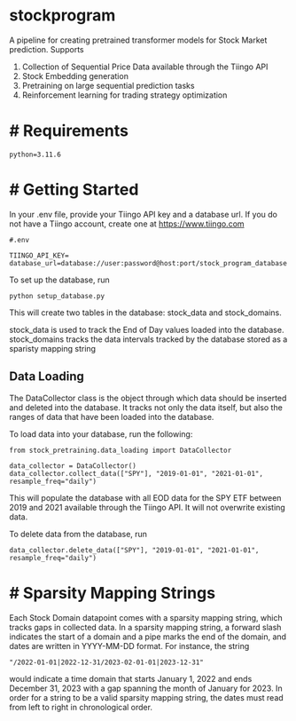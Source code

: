 # stockprogram

A pipeline for creating pretrained transformer models for Stock Market prediction. Supports

1. Collection of Sequential Price Data available through the Tiingo API
2. Stock Embedding generation
3. Pretraining on large sequential prediction tasks
4. Reinforcement learning for trading strategy optimization


# # Requirements

```
python=3.11.6
```

# # Getting Started

In your .env file, provide your Tiingo API key and a database url.
If you do not have a Tiingo account, create one at https://www.tiingo.com

```
#.env

TIINGO_API_KEY=
database_url=database://user:password@host:port/stock_program_database

```

To set up the database, run 

```python setup_database.py```

This will create two tables in the database: stock_data and stock_domains.

stock_data is used to track the End of Day values loaded into the database.
stock_domains tracks the data intervals tracked by the database stored as a sparisty mapping string


## Data Loading

The DataCollector class is the object through which data should be inserted and deleted into the database. It tracks not only the data itself, but also the ranges of data that have been loaded into the database.

To load data into your database, run the following:
```
from stock_pretraining.data_loading import DataCollector

data_collector = DataCollector()
data_collector.collect_data(["SPY"], "2019-01-01", "2021-01-01", resample_freq="daily")
```

This will populate the database with all EOD data for the SPY ETF between 2019 and 2021 available through the Tiingo API. It will not overwrite existing data.


To delete data from the database, run
```
data_collector.delete_data(["SPY"], "2019-01-01", "2021-01-01", resample_freq="daily")
```

# # Sparsity Mapping Strings

Each Stock Domain datapoint comes with a sparsity mapping string, which tracks gaps in collected data. In a sparsity mapping string, a forward slash indicates the start of a domain and a pipe marks the end of the domain, and dates are written in YYYY-MM-DD format. For instance, the string 

```"/2022-01-01|2022-12-31/2023-02-01-01|2023-12-31"```

 would indicate a time domain that starts January 1, 2022 and ends December 31, 2023 with a gap spanning the month of January for 2023. In order for a string to be a valid sparsity mapping string, the dates must read from left to right in chronological order.
